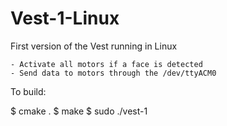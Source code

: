 # Vest-1-Linux

First version of the Vest running in Linux

    - Activate all motors if a face is detected
    - Send data to motors through the /dev/ttyACM0
    
To build:

$ cmake .
$ make
$ sudo ./vest-1
